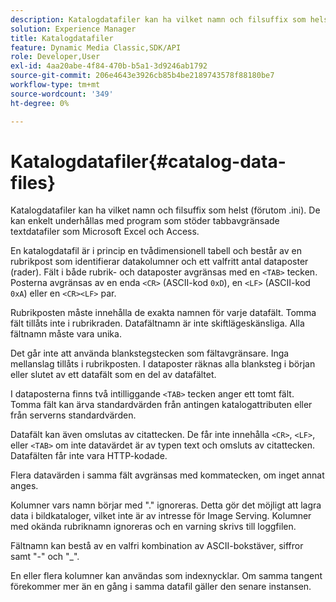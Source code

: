 ```yaml
---
description: Katalogdatafiler kan ha vilket namn och filsuffix som helst (förutom .ini). De kan enkelt underhållas med program som stöder tabbavgränsade textdatafiler som Microsoft Excel och Access.
solution: Experience Manager
title: Katalogdatafiler
feature: Dynamic Media Classic,SDK/API
role: Developer,User
exl-id: 4aa20abe-4f84-470b-b5a1-3d9246ab1792
source-git-commit: 206e4643e3926cb85b4be2189743578f88180be7
workflow-type: tm+mt
source-wordcount: '349'
ht-degree: 0%

---
```


# Katalogdatafiler{#catalog-data-files}

Katalogdatafiler kan ha vilket namn och filsuffix som helst (förutom .ini). De kan enkelt underhållas med program som stöder tabbavgränsade textdatafiler som Microsoft Excel och Access.

En katalogdatafil är i princip en tvådimensionell tabell och består av en rubrikpost som identifierar datakolumner och ett valfritt antal dataposter (rader). Fält i både rubrik- och dataposter avgränsas med en `<TAB>` tecken. Posterna avgränsas av en enda `<CR>` (ASCII-kod `0xD`), en `<LF>` (ASCII-kod `0xA`) eller en `<CR><LF>` par.

Rubrikposten måste innehålla de exakta namnen för varje datafält. Tomma fält tillåts inte i rubrikraden. Datafältnamn är inte skiftlägeskänsliga. Alla fältnamn måste vara unika.

Det går inte att använda blankstegstecken som fältavgränsare. Inga mellanslag tillåts i rubrikposten. I dataposter räknas alla blanksteg i början eller slutet av ett datafält som en del av datafältet.

I dataposterna finns två intilliggande `<TAB>` tecken anger ett tomt fält. Tomma fält kan ärva standardvärden från antingen katalogattributen eller från serverns standardvärden.

Datafält kan även omslutas av citattecken. De får inte innehålla `<CR>`, `<LF>`, eller `<TAB>` om inte datavärdet är av typen text och omsluts av citattecken. Datafälten får inte vara HTTP-kodade.

Flera datavärden i samma fält avgränsas med kommatecken, om inget annat anges.

Kolumner vars namn börjar med &quot;.&quot; ignoreras. Detta gör det möjligt att lagra data i bildkataloger, vilket inte är av intresse för Image Serving. Kolumner med okända rubriknamn ignoreras och en varning skrivs till loggfilen.

Fältnamn kan bestå av en valfri kombination av ASCII-bokstäver, siffror samt &quot;-&quot; och &quot;_&quot;.

En eller flera kolumner kan användas som indexnycklar. Om samma tangent förekommer mer än en gång i samma datafil gäller den senare instansen.
